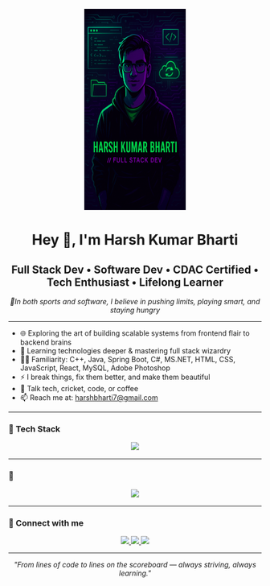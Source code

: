 <p align="center">
  <img src="https://raw.githubusercontent.com/harshbharti7/harshbharti7/main/banner.png" alt="Harsh Kumar Bharti Banner" width="40%" height="400px"/>
</p>

<h1 align="center">Hey 👋, I'm Harsh Kumar Bharti</h1>
<h2 align="center">Full Stack Dev • Software Dev • CDAC Certified • Tech Enthusiast • Lifelong Learner </h2>
<p align="center"><i>🎯In both sports and software, I believe in pushing limits, playing smart, and staying hungry</i></p>

---

- 🌐 Exploring the art of building scalable systems from frontend flair to backend brains  
- 🧠 Learning technologies deeper & mastering full stack wizardry
- 👨‍💻 Familiarity: C++, Java, Spring Boot, C#, MS.NET, HTML, CSS, JavaScript, React, MySQL, Adobe Photoshop
- ⚡ I break things, fix them better, and make them beautiful  
- 💬 Talk tech, cricket, code, or coffee  
- 📫 Reach me at: [harshbharti7@gmail.com](mailto:harshbharti7@gmail.com)

---

### 🧰 Tech Stack

<p align="center">
  <img src="https://skillicons.dev/icons?i=cpp,java,html,css,js,react,spring,dotnet,mysql,github,vscode,spring,photoshop" />
  <!--<img src="https://img.shields.io/badge/STS-SpringToolSuite-6DB33F?style=for-the-badge&logo=spring&logoColor=white" />-->
</p>

---

### 🚀 

<p align="center">
  <img src="https://github-readme-stats.vercel.app/api/top-langs/?username=harshbharti7&layout=compact&theme=radical" />
</p>

---

### 🔗 Connect with me

<p align="center">
  <a href="https://linkedin.com/in/harsh-kumar-bharti-385b601ba" target="_blank">
    <img src="https://img.shields.io/badge/LinkedIn-%230077B5.svg?&style=for-the-badge&logo=linkedin&logoColor=white" />
  </a>
  <a href="mailto:harshbharti7@gmail.com">
    <img src="https://img.shields.io/badge/harshbharti7@gmail.com-D14836?style=for-the-badge&logo=gmail&logoColor=white" />
  </a>
  <a href="https://github.com/harshbharti7" target="_blank">
    <img src="https://img.shields.io/badge/GitHub-100000?style=for-the-badge&logo=github&logoColor=white" />
  </a>
</p>

---

<p align="center"><i>"From lines of code to lines on the scoreboard — always striving, always learning."</i></p>
